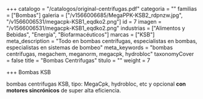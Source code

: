 +++
catalogo = "/catalogos/original-centrifugas.pdf"
categoria = ""
familias = ["Bombas"]
galeria = ["/v1566006685/MegaPPK-KSB2_rdpnzw.jpg", "/v1566006531/megacpk-KSB1_eqdko2.png"]
id = 7
imagen = "/v1566006531/megacpk-KSB1_eqdko2.png"
industrias = ["Alimentos y Bebidas", "Energía", "Biofarmacéuticos"]
marcas = ["KSB"]
meta_description = "Todo en bombas centrífugas, especialistas en bombas, especialistas en sistemas de bombeo"
meta_keywords = "bombas centrifugas, megachem, meganorm, megacpk, hydrobloc"
taxonomyCover = false
title = "Bombas Centrifugas"
titulo = ""
weight = 7

+++
Bombas KSB

bombas centrifugas KSB, tipo: MegaCpk, hydrobloc, etc y opcional **con motores sincrónicos** de super alta eficiencia.